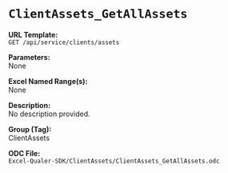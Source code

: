 # `ClientAssets_GetAllAssets`

**URL Template:**  
`GET /api/service/clients/assets`

**Parameters:**  
None

**Excel Named Range(s):**  
None

**Description:**  
No description provided.

**Group (Tag):**  
ClientAssets

**ODC File:**  
`Excel-Qualer-SDK/ClientAssets/ClientAssets_GetAllAssets.odc`
